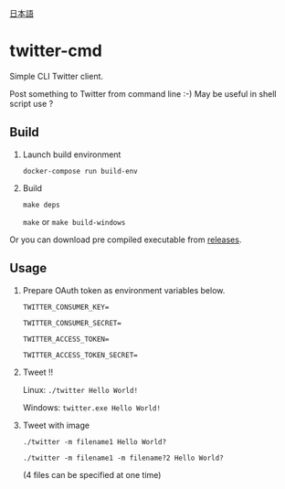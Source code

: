  [日本語](READMEja.md)
# twitter-cmd
Simple CLI Twitter client.

Post something to Twitter from command line :-) May be useful in shell script use ?

## Build
1. Launch build environment

    `docker-compose run build-env`

2. Build

    `make deps`

    `make` or `make build-windows`

Or you can download pre compiled executable from [releases](https://github.com/IchikawaYukko/twitter-cmd/releases).

## Usage
1. Prepare OAuth token as environment variables below.

    `TWITTER_CONSUMER_KEY=`

    `TWITTER_CONSUMER_SECRET=`

    `TWITTER_ACCESS_TOKEN=`

    `TWITTER_ACCESS_TOKEN_SECRET=`

2. Tweet !!

    Linux: `./twitter Hello World!`

    Windows: `twitter.exe Hello World!`

3. Tweet with image

    `./twitter -m filename1 Hello World?`

    `./twitter -m filename1 -m filename?2 Hello World?`

    (4 files can be specified at one time)
